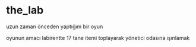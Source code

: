# the_lab
uzun zaman önceden yaptığım bir oyun

oyunun amacı labirentte 17 tane itemi toplayarak yönetici odasına ışınlamak
